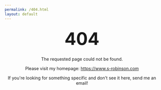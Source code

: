 ```yaml
---
permalink: /404.html
layout: default
---
```


<style type="text/css" media="screen">
  .container {
    margin: 10px auto;
    max-width: 600px;
    text-align: center;
  }
  h1 {
    margin: 30px 0;
    font-size: 4em;
    line-height: 1;
    letter-spacing: 0px;
  }
</style>

<div class="container">
  <h1>404</h1>
  
  <p>The requested page could not be found.</p>
  <p>Please visit my homepage: <a href=".">https://www.s-robinson.com</a></p>
  <p>If you're looking for something specific and don't see it here, send me an email! </p>
</div>
